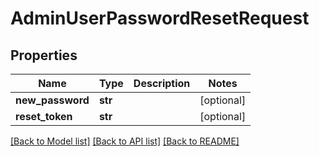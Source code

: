 # AdminUserPasswordResetRequest

## Properties
Name | Type | Description | Notes
------------ | ------------- | ------------- | -------------
**new_password** | **str** |  | [optional] 
**reset_token** | **str** |  | [optional] 

[[Back to Model list]](../README.md#documentation-for-models) [[Back to API list]](../README.md#documentation-for-api-endpoints) [[Back to README]](../README.md)


